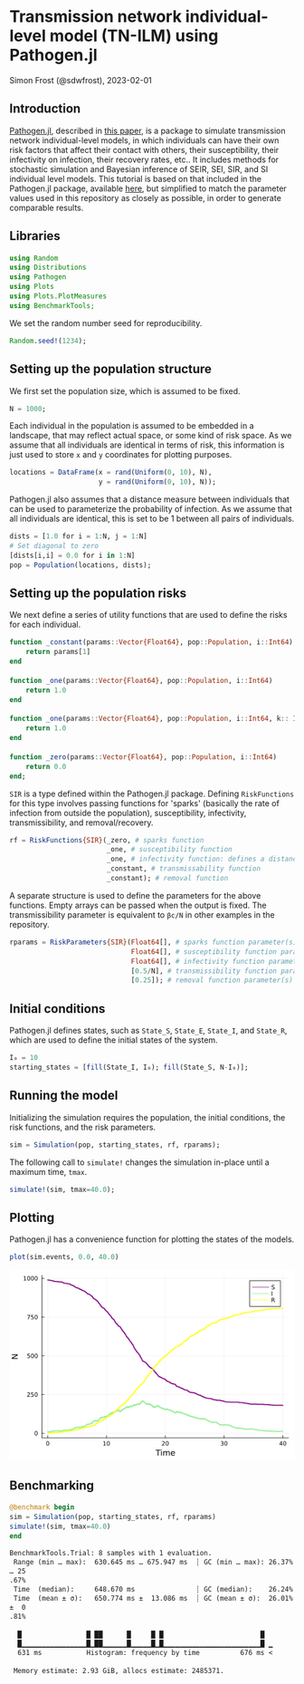 # Transmission network individual-level model (TN-ILM) using Pathogen.jl
Simon Frost (@sdwfrost), 2023-02-01

## Introduction

[Pathogen.jl](https://github.com/jangevaare/Pathogen.jl), described in [this paper](https://doi.org/10.18637/jss.v104.i04), is a package to simulate transmission network individual-level models, in which individuals can have their own risk factors that affect their contact with others, their susceptibility, their infectivity on infection, their recovery rates, etc.. It includes methods for stochastic simulation and Bayesian inference of SEIR, SEI, SIR, and SI individual level models. This tutorial is based on that included in the Pathogen.jl package, available [here](https://github.com/jangevaare/Pathogen.jl/blob/master/examples/SIR%20Simulation/SIR%20TN-ILM%20Simulation%20and%20Inference.ipynb), but simplified to match the parameter values used in this repository as closely as possible, in order to generate comparable results.

## Libraries

```julia
using Random
using Distributions
using Pathogen
using Plots
using Plots.PlotMeasures
using BenchmarkTools;
```




We set the random number seed for reproducibility.

```julia
Random.seed!(1234);
```




## Setting up the population structure

We first set the population size, which is assumed to be fixed.

```julia
N = 1000;
```




Each individual in the population is assumed to be embedded in a landscape, that may reflect actual space, or some kind of risk space. As we assume that all individuals are identical in terms of risk, this information is just used to store `x` and `y` coordinates for plotting purposes.

```julia
locations = DataFrame(x = rand(Uniform(0, 10), N),
                      y = rand(Uniform(0, 10), N));
```




Pathogen.jl also assumes that a distance measure between individuals that can be used to parameterize the probability of infection. As we assume that all individuals are identical, this is set to be 1 between all pairs of individuals.

```julia
dists = [1.0 for i = 1:N, j = 1:N]
# Set diagonal to zero
[dists[i,i] = 0.0 for i in 1:N]
pop = Population(locations, dists);
```




## Setting up the population risks

We next define a series of utility functions that are used to define the risks for each individual.

```julia
function _constant(params::Vector{Float64}, pop::Population, i::Int64)
    return params[1]
end

function _one(params::Vector{Float64}, pop::Population, i::Int64)
    return 1.0
end

function _one(params::Vector{Float64}, pop::Population, i::Int64, k:: Int64)
    return 1.0
end

function _zero(params::Vector{Float64}, pop::Population, i::Int64)
    return 0.0
end;
```




`SIR` is a type defined within the Pathogen.jl package. Defining `RiskFunctions` for this type involves passing functions for 'sparks' (basically the rate of infection from outside the population), susceptibility, infectivity, transmissibility, and removal/recovery.

```julia
rf = RiskFunctions{SIR}(_zero, # sparks function
                        _one, # susceptibility function
                        _one, # infectivity function: defines a distance
                        _constant, # transmissability function
                        _constant); # removal function
```




A separate structure is used to define the parameters for the above functions. Empty arrays can be passed when the output is fixed. The transmissibility parameter is equivalent to `βc/N` in other examples in the repository.

```julia
rparams = RiskParameters{SIR}(Float64[], # sparks function parameter(s)
                              Float64[], # susceptibility function parameter(s)
                              Float64[], # infectivity function parameter(s)
                              [0.5/N], # transmissibility function parameter(s)
                              [0.25]); # removal function parameter(s)
```




## Initial conditions

Pathogen.jl defines states, such as `State_S`, `State_E`, `State_I`, and `State_R`, which are used to define the initial states of the system.

```julia
I₀ = 10
starting_states = [fill(State_I, I₀); fill(State_S, N-I₀)];
```




## Running the model

Initializing the simulation requires the population, the initial conditions, the risk functions, and the risk parameters.

```julia
sim = Simulation(pop, starting_states, rf, rparams);
```




The following call to `simulate!` changes the simulation in-place until a maximum time, `tmax`.

```julia
simulate!(sim, tmax=40.0);
```




## Plotting

Pathogen.jl has a convenience function for plotting the states of the models.

```julia
plot(sim.events, 0.0, 40.0)
```

![](figures/sim_pathogen_12_1.png)



## Benchmarking

```julia
@benchmark begin
sim = Simulation(pop, starting_states, rf, rparams)
simulate!(sim, tmax=40.0)
end
```

```
BenchmarkTools.Trial: 8 samples with 1 evaluation.
 Range (min … max):  630.645 ms … 675.947 ms  ┊ GC (min … max): 26.37% … 25
.67%
 Time  (median):     648.670 ms               ┊ GC (median):    26.24%
 Time  (mean ± σ):   650.774 ms ±  13.086 ms  ┊ GC (mean ± σ):  26.01% ±  0
.81%

  █                █ ██      █     █ █                        █  
  █▁▁▁▁▁▁▁▁▁▁▁▁▁▁▁▁█▁██▁▁▁▁▁▁█▁▁▁▁▁█▁█▁▁▁▁▁▁▁▁▁▁▁▁▁▁▁▁▁▁▁▁▁▁▁▁█ ▁
  631 ms           Histogram: frequency by time          676 ms <

 Memory estimate: 2.93 GiB, allocs estimate: 2485371.
```


